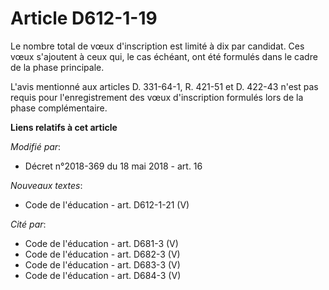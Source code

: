 # Article D612-1-19

Le nombre total de vœux d'inscription est limité à dix par candidat. Ces vœux s'ajoutent à ceux qui, le cas échéant, ont été
formulés dans le cadre de la phase principale.

L'avis mentionné aux articles D. 331-64-1, R. 421-51 et D. 422-43 n'est pas requis pour l'enregistrement des vœux
d'inscription formulés lors de la phase complémentaire.

**Liens relatifs à cet article**

_Modifié par_:

  - Décret n°2018-369 du 18 mai 2018 - art. 16

_Nouveaux textes_:

  - Code de l'éducation - art. D612-1-21 (V)

_Cité par_:

  - Code de l'éducation - art. D681-3 (V)
  - Code de l'éducation - art. D682-3 (V)
  - Code de l'éducation - art. D683-3 (V)
  - Code de l'éducation - art. D684-3 (V)
